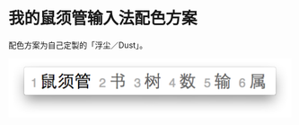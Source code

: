 我的鼠须管输入法配色方案
=======

配色方案为自己定製的「浮尘／Dust」。

![浮尘／Dust](https://github.com/Superoutman/Rimeime/raw/master/Preview/Dust.png)
